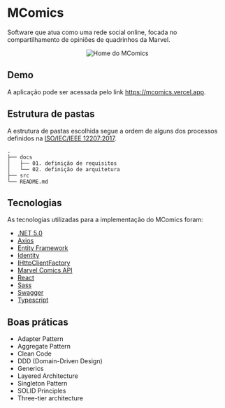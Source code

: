 # MComics

Software que atua como uma rede social online, focada no compartilhamento de opiniões de quadrinhos da Marvel.

<p align="center">
  <img src="https://user-images.githubusercontent.com/26419930/120719978-a0b61b80-c4a1-11eb-8354-3f89d68461e4.png" alt="Home do MComics"/>
</p>

## Demo

A aplicação pode ser acessada pelo link https://mcomics.vercel.app.

## Estrutura de pastas

A estrutura de pastas escolhida segue a ordem de alguns dos processos definidos na [ISO/IEC/IEEE 12207:2017](https://www.iso.org/standard/63712.html).

    .
    ├── docs
    │   ├── 01. definição de requisitos
    │   └── 02. definição de arquitetura
    ├── src
    └── README.md

## Tecnologias

As tecnologias utilizadas para a implementação do MComics foram:

- [.NET 5.0](https://dotnet.microsoft.com/download/dotnet/5.0)
- [Axios](https://axios-http.com/)
- [Entity Framework](https://docs.microsoft.com/pt-br/ef/)
- [Identity](https://docs.microsoft.com/pt-br/aspnet/core/security/authentication/identity?view=aspnetcore-5.0&tabs=visual-studio)
- [IHttpClientFactory](https://docs.microsoft.com/pt-br/dotnet/architecture/microservices/implement-resilient-applications/use-httpclientfactory-to-implement-resilient-http-requests)
- [Marvel Comics API](https://developer.marvel.com/docs)
- [React](https://reactjs.org)
- [Sass](https://sass-lang.com/)
- [Swagger](https://swagger.io/docs/)
- [Typescript](https://www.typescriptlang.org)

## Boas práticas

- Adapter Pattern
- Aggregate Pattern
- Clean Code
- DDD (Domain-Driven Design)
- Generics
- Layered Architecture
- Singleton Pattern
- SOLID Principles
- Three-tier architecture
